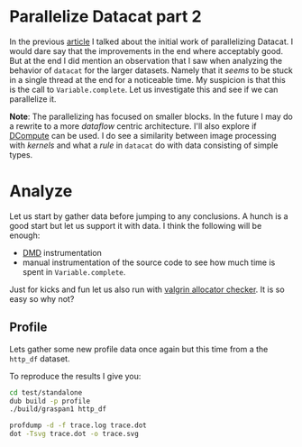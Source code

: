 # Parallelize Datacat part 2

In the previous [article]() I talked about the initial work of parallelizing Datacat. I would dare say that the improvements in the end where acceptably good. But at the end I did mention an observation that I saw when analyzing the behavior of `datacat` for the larger datasets. Namely that it *seems* to be stuck in a single thread at the end for a noticeable time. My suspicion is that this is the call to `Variable.complete`. Let us investigate this and see if we can parallelize it.

**Note**: The parallelizing has focused on smaller blocks. In the future I may do a rewrite to a more *dataflow* centric architecture. I'll also explore if [DCompute]() can be used. I do see a similarity between image processing with *kernels* and what a *rule* in `datacat` do with data consisting of simple types.

# Analyze

Let us start by gather data before jumping to any conclusions. A hunch is a good start but let us support it with data. I think the following will be enough:
 * [DMD]() instrumentation
 * manual instrumentation of the source code to see how much time is spent in `Variable.complete`.

Just for kicks and fun let us also run with [valgrin allocator checker](). It is so easy so why not?

## Profile

Lets gather some new profile data once again but this time from a the `http_df` dataset.

To reproduce the results I give you:
```sh
cd test/standalone
dub build -p profile
./build/graspan1 http_df

profdump -d -f trace.log trace.dot
dot -Tsvg trace.dot -o trace.svg
```


